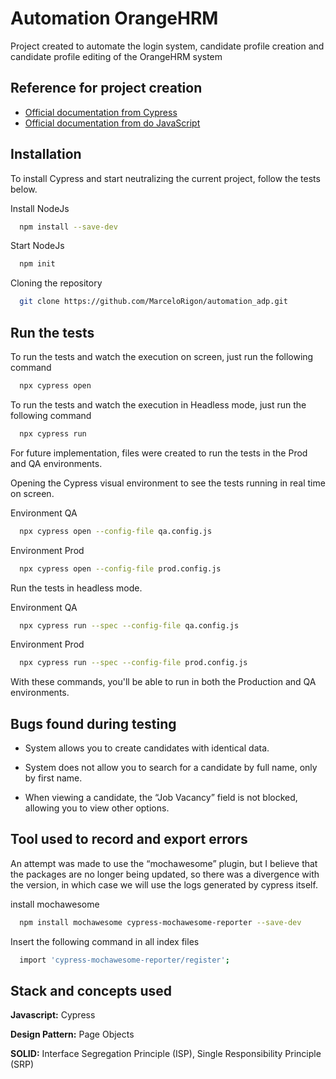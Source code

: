 
# Automation OrangeHRM

Project created to automate the login system, candidate profile creation and candidate profile editing of the OrangeHRM system
## Reference for project creation

 - [Official documentation from Cypress](https://docs.cypress.io/guides/overview/why-cypress)
 - [Official documentation from do JavaScript](https://developer.mozilla.org/en-US/docs/Web/JavaScript)

## Installation

To install Cypress and start neutralizing the current project, follow the tests below. 

Install NodeJs
```bash
  npm install --save-dev
```
Start NodeJs

```bash
  npm init
```
Cloning the repository
```bash
  git clone https://github.com/MarceloRigon/automation_adp.git
```

## Run the tests

To run the tests and watch the execution on screen, just run the following command

```bash
  npx cypress open
```
To run the tests and watch the execution in Headless mode, just run the following command
```bash
  npx cypress run
```

For future implementation, files were created to run the tests in the Prod and QA environments.

Opening the Cypress visual environment to see the tests running in real time on screen.

Environment QA
```bash
  npx cypress open --config-file qa.config.js
```
Environment Prod
```bash
  npx cypress open --config-file prod.config.js
```
Run the tests in headless mode. 

Environment QA
```bash
  npx cypress run --spec --config-file qa.config.js
```
Environment Prod
```bash
  npx cypress run --spec --config-file prod.config.js
```
With these commands, you'll be able to run in both the Production and QA environments.

## Bugs found during testing

- System allows you to create candidates with identical data.

- System does not allow you to search for a candidate by full name, only by first name.

- When viewing a candidate, the “Job Vacancy” field is not blocked, allowing you to view other options. 

## Tool used to record and export errors

An attempt was made to use the “mochawesome” plugin, but I believe that the packages are no longer being updated, so there was a divergence with the version, in which case we will use the logs generated by cypress itself. 

install mochawesome 

```bash
  npm install mochawesome cypress-mochawesome-reporter --save-dev
```
Insert the following command in all index files
```bash
  import 'cypress-mochawesome-reporter/register';
```
## Stack and concepts used 

**Javascript:** Cypress

**Design Pattern:** Page Objects

**SOLID:** Interface Segregation Principle (ISP), Single Responsibility Principle (SRP)
